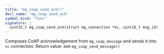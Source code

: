 ```yaml
---
title: "mg_coap_send_ack()"
decl_name: "mg_coap_send_ack"
symbol_kind: "func"
signature: |
  uint32_t mg_coap_send_ack(struct mg_connection *nc, uint16_t msg_id);
---
```


Composes CoAP acknowledgement from `mg_coap_message`
and sends it into `nc` connection.
Return value: see `mg_coap_send_message()` 

